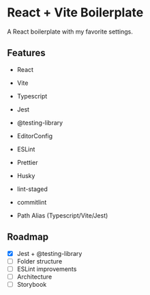 
# React + Vite Boilerplate

A React boilerplate with my favorite settings.

## Features

- React
- Vite
- Typescript
- Jest
- @testing-library
- EditorConfig
- ESLint
- Prettier
- Husky
- lint-staged
- commitlint

- Path Alias (Typescript/Vite/Jest)

## Roadmap

- [x] Jest + @testing-library
- [ ] Folder structure
- [ ] ESLint improvements
- [ ] Architecture
- [ ] Storybook
